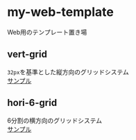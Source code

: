 # my-web-template
Web用のテンプレート置き場

## vert-grid
`32px`を基準とした縦方向のグリッドシステム  
[サンプル](https://higurashi-takuto.github.io/my-web-template/vert-grid/index.html)

## hori-6-grid
6分割の横方向のグリッドシステム  
[サンプル](https://higurashi-takuto.github.io/my-web-template/hori-6-grid/index.html)